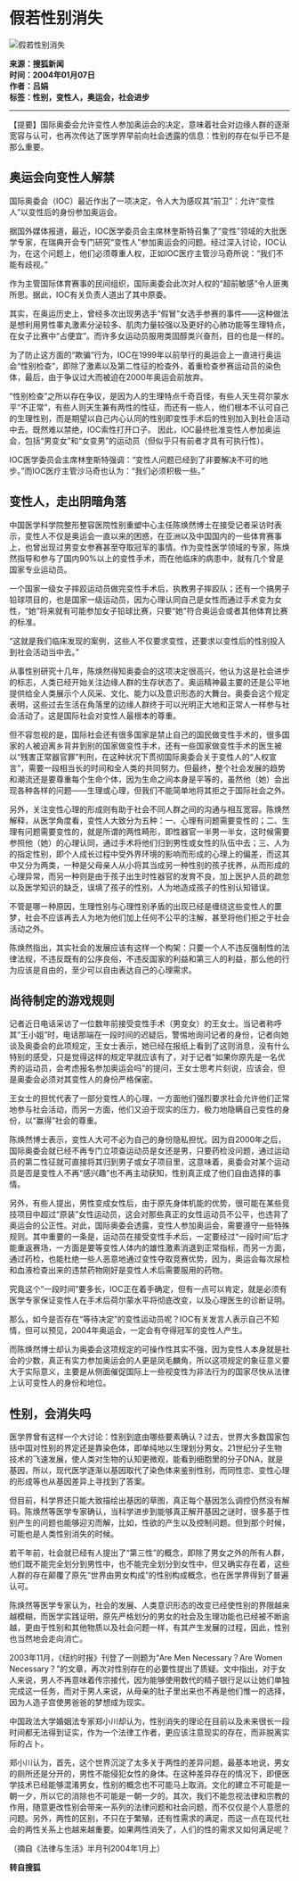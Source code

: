 # 假若性别消失

![假若性别消失](https://photo.sohu.com/98/79/Img214477998.jpg)

**来源：搜狐新闻**  
**时间：2004年01月07日**  
**作者：吕娟**  
**标签：性别，变性人，奥运会，社会进步**  

---

【提要】国际奥委会允许变性人参加奥运会的决定，意味着社会对边缘人群的逐渐宽容与认可，也再次传达了医学界早前向社会透露的信息：性别的存在似乎已不是那么重要。

## 奥运会向变性人解禁

国际奥委会（IOC）最近作出了一项决定，令人大为感叹其“前卫”：允许“变性人”以变性后的身份参加奥运会。

据国外媒体报道，最近，IOC医学委员会主席林奎斯特召集了“变性”领域的大批医学专家，在瑞典开会专门研究“变性人”参加奥运会的问题。经过深入讨论，IOC认为，在这个问题上，他们必须尊重人权，正如IOC医疗主管沙马奇所说：“我们不能有歧视。”

作为主管国际体育赛事的民间组织，国际奥委会此次对人权的“超前敏感”令人匪夷所思。据此，IOC有关负责人道出了其中原委。

其实，在奥运历史上，曾经多次出现男选手“假冒”女选手参赛的事件——这种做法是想利用男性睾丸激素分泌较多、肌肉力量较强以及更好的心肺功能等生理特点，在女子比赛中“占便宜”。而许多女运动员服用类固醇类兴奋剂，目的也是一样的。

为了防止这方面的“欺骗”行为，IOC在1999年以前举行的奥运会上一直进行奥运会“性别检查”，即除了激素以及第二性征的检查外，着重检查参赛运动员的染色体，最后，由于争议过大而被迫在2000年奥运会前放弃。

“性别检查”之所以存在争议，是因为人的生理特点千奇百怪，有些人天生荷尔蒙水平“不正常”，有些人则天生兼有两性的性征，而还有一些人，他们根本不认可自己的生理性别，而是期望以自己内心认同的性别即变性手术后的性别加入到社会活动中去。既然难以禁绝，IOC索性打开口子。 因此，IOC最终批准变性人参加奥运会，包括“男变女”和“女变男”的运动员（但似乎只有前者才具有可执行性）。

IOC医学委员会主席林奎斯特强调：“变性人问题已经到了非要解决不可的地步。”而IOC医疗主管沙马奇也认为：“我们必须积极一些。”

## 变性人，走出阴暗角落

中国医学科学院整形整容医院性别重塑中心主任陈焕然博士在接受记者采访时表示，变性人不仅是奥运会一直以来的困惑，在亚洲以及中国国内的一些体育赛事上，也曾出现过男变女参赛甚至夺取冠军的事情。作为变性医学领域的专家，陈焕然指导和参与了国内90%以上的变性手术，而在他临床的病患中，就有几个曾是国家专业运动员。

一个国家一级女子摔跤运动员做完变性手术后，执教男子摔跤队；还有一个搞男子铅球项目的，也是国家一级运动员，因为心理认同自己是女性而通过手术变为女性，“她”将来就有可能参加女子铅球比赛，只要“她”符合奥运会或者其他体育比赛的标准。

“这就是我们临床发现的案例，这些人不仅要求变性，还要求以变性后的性别投入到社会活动当中去。”

从事性别研究十几年，陈焕然得知奥委会的这项决定很高兴，他认为这是社会进步的标志，人类已经开始关注边缘人群的生存状态了。奥运精神最主要的还是公平地提供给全人类展示个人风采、文化、能力以及意识形态的大舞台。奥委会这个规定表明，这些过去生活在角落里的边缘人群终于可以光明正大地和正常人一样参与社会活动了。这是国际社会对变性人最根本的尊重。

但不容忽视的是，国际社会还有很多国家是禁止自己的国民做变性手术的，很多国家的人被迫离乡背井到别的国家做变性手术，还有一些国家做变性手术的医生被以“残害正常器官罪”判刑，在这种状况下贯彻国际奥委会关于变性人的“人权宣言”，需要一段相当长的时间和全人类的共同努力。但最终，整个社会发展的趋势和潮流还是要尊重每个生命个体，因为生命之间本身是平等的，虽然他（她）会出现各种各样的问题——生理或心理，但我们不能简单地将其拒之于国际社会之外。

另外，关注变性心理的形成则有助于社会不同人群之间的沟通与相互宽容。陈焕然解释，从医学角度看，变性人大致分为五种：一、心理有问题需要变性的；二、生理有问题需要变性的，就是所谓的两性畸形，即性器官一半男一半女，这时候需要参照他（她）的心理认同，通过手术将他们归到男性或女性的队伍中去；三、人为的指定性别，即个人成长过程中受外界环境的影响而形成的心理上的偏差，而这其中又分为两类，一种是父母亲人从小将其当成另一种性别的孩子抚养，从而形成的心理异常，而另一种则是由于孩子出生时性器官的发育不良，加上医护人员的疏忽以及医学知识的缺乏，误填了孩子的性别，人为地造成孩子的性别认知错误。

不管是哪一种原因，生理性别与心理性别矛盾的出现已经是缠绕这些变性人的噩梦，社会不应该再去人为地为他们加上任何不公平的注解，甚至将他们拒之于社会活动之外。

陈焕然指出，其实社会的发展应该有这样一个构架：只要一个人不违反强制性的法律法规，不违反既有的公序良俗，不违反国家的利益和第三人的利益，那么他的行为应该是自由的，至少可以自由表达自己的心理需求。

## 尚待制定的游戏规则

记者近日电话采访了一位数年前接受变性手术（男变女）的王女士。当记者称呼其“王小姐”时，电话那端在一段时间的迟疑后，警惕地询问记者的身份，记者向她谈及奥委会的此项规定，王女士表示，她已经在报纸上看到了这则消息，没有什么特别的感受，只是觉得这样的规定早就应该有了，对于记者“如果你原先是一名优秀的运动员，会考虑报名参加奥运会吗”的提问，王女士思考片刻说，应该会，但是奥委会必须对其变性人的身份严格保密。

王女士的担忧代表了一部分变性人的心理，一方面他们强烈要求社会允许他们正常地参与社会活动，而另一方面，他们又迫于现实的压力，极力地隐瞒自己变性的身份，以“赢得”社会的尊重。

陈焕然博士表示，变性人大可不必为自己的身份隐私担忧。因为自2000年之后，国际奥委会就已经不再专门立项查运动员是女还是男，只要药检没问题，通过运动员的第二性征就可直接将其归到男子或女子项目里，这意味着，奥委会对某个运动员是否是变性人不再“感兴趣”也不再主动获知，性别真正成了他们自由选择的事情。

另外，有些人提出，男性变成女性后，由于原先身体机能的优势，很可能在某些竞技项目中超过“原装”女性运动员，这会对那些真正的女性运动员不公平，也违背了奥运会的公正性。对此，国际奥委会透露，变性人参加奥运会，需要遵守一些特殊规则。其中重要的一条是，运动员在接受变性手术后，一定要经过“一段时间”后才能重返赛场，一方面是要等变性人体内的雄性激素消退到正常指标，而另一方面，通过药检，也能杜绝一些人恶意地通过变性夺取竞赛优势，因为，奥运会每次尿检和血液检查出来的违禁药物刚好是变性人术后需要服用的药物。

究竟这个“一段时间”要多长，IOC正在着手确定，但有一点可以肯定，就是必须有医学专家保证变性人在手术后荷尔蒙水平将彻底改变，以及心理医生的诊断证明。

那么，如今是否存在“等待决定”的变性运动员呢？IOC有关发言人表示自己不知情，但可以预见，2004年奥运会，一定会有夺得冠军的变性人产生。

而陈焕然博士却认为奥委会这项规定的可操作性其实不强，因为变性人本身就是社会的少数，真正有实力参加奥运会的人更是凤毛麟角，所以这项规定的象征意义要大于实际意义，主要是从侧面催促国际上一些视变性为非法行为的国家尽快从法律上认可变性人的身份和地位。

## 性别，会消失吗

医学界曾有这样一个大讨论：性别到底由哪些要素确认？过去，世界大多数国家包括中国对性别的界定还是靠染色体，即单纯地以生理划分男女。21世纪分子生物技术的飞速发展，使人类对生物的认知更微观，能看到细胞里的分子DNA，就是基因，所以，现代医学逐渐以基因取代了染色体来鉴别性别，而同性恋、变性心理的形成等也从基因差异上寻找到了答案。

但目前，科学界还只能大致描绘出基因的草图，真正每个基因怎么调控仍然没有解码。陈焕然等医学专家确认，当科学进步到能够真正解开基因之谜时，很多基于性别产生的问题也能够迎刃而解，比如，性欲的产生以及控制问题。但到那个时候，可能也是人类性别消失的时候。

若干年前，社会就已经有人提出了“第三性”的概念，即除了男女之外的所有人群，他们既不能完全划分到男性中，也不能完全划分到女性中，但又确实存在着，这些人群的存在颠覆了原先“世界由男女构成”的性别构成概念，也在医学界得到了普遍认可。

陈焕然等医学专家认为，社会的发展、人类意识形态的改变已经使性别的界限越来越模糊，而医学实践证明，原先严格划分的男女的社会及生理功能也已经被不断逾越，更由于性别和其他物质以及社会问题一样，有其产生发展的过程，因此，性别也当然地会走向消亡。

2003年11月，《纽约时报》刊登了一则题为“Are Men Necessary？Are Women Necessary？”的文章，再次对性别存在的必要性提出了质疑。文中指出，对于女人来说，男人不再意味着传宗接代，因为能够使用数代的精子银行足以让她们单独完成这一任务，而对于男人来说，从母亲的肚子里出来也不再是他们惟一的选择，因为人造子宫使男爸爸的梦想成为现实。

中国政法大学婚姻法专家郑小川却认为，性别消失的理论在目前以及未来很长一段时间都无法得到证实，作为一个法律工作者，更应该注意现实的存在，而非脱离实际的占卜。

郑小川认为，首先，这个世界沉淀了太多关于两性的差异问题，最基本地说，男女的厕所还是分开的，男性不能侵犯女性的身体。在这种差异存在的情况下，即便医学技术已经能够混淆男女，性别的概念也不可能马上取消。文化的建立不可能是一朝一夕，所以它的消除也不可能是一朝一夕的。其次，我们不能忽视法律和宗教的作用，随意更改性别会带来一系列的法律问题和社会问题，而不仅仅是个人意愿的问题。另外，两性的区别，不只在于繁殖，还有性需求的满足，而这一点在现代社会的两性关系上也越来越重要。如果两性消失了，人们的性的需求又如何满足呢？

（摘自《法律与生活》半月刊2004年1月上）

**转自搜狐**
<!-- tcd_original_link http://news.sohu.com/2004/01/07/37/news218113730.shtml -->

